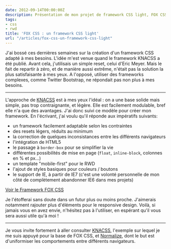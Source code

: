 ```yaml
---
date: 2012-09-14T00:00:00Z
description: Présentation de mon projet de framework CSS light, FOX CSS
tags:
- css
- rwd
title: 'FOX CSS : un framework CSS light'
url: "/articles/fox-css-un-framework-css-light"
---
```


J'ai bossé ces dernières semaines sur la création d'un framework CSS adapté à mes besoins. L'idée m'est venue quand le framework KNACSS a été publié. Avant cela, j'utilisais un simple reset, celui d'Eric Meyer. Mais le fait de repartir à zéro, et de manière aussi extrême, n'était pas la solution la plus satisfaisante à mes yeux. A l'opposé, utiliser des frameworks complexes, comme Twitter Bootstrap, ne répondait pas non plus à mes besoins.

---

L'approche de <a href="http://knacss.com">KNACSS</a> est à mes yeux l'idéal&nbsp;: on a une base solide mais simple, pas trop contraignante, et légère. Elle est facilement modulable, bref elle n'a que des avantages. J'ai donc suivi ce modèle pour créer mon framework. En l'écrivant, j'ai voulu qu'il réponde aux impératifs suivants:

<ul>
	<li>un framework facilement adaptable selon les contraintes</li>
	<li>des resets légers, réduits au minimum</li>
	<li>la correction de quelques inconsistances entre les différents navigateurs</li>
	<li>l'intégration de HTML5</li>
	<li>le passage à <code>border-box</code> pour se simplifier la vie</li>
	<li>différentes possibilités de mise en page (<code>float</code>, <code>inline-block</code>, colonnes en % et px...)</li>
	<li>un template "mobile-first" pour le RWD</li>
	<li>l'ajout de styles basiques pour couleurs / boutons</li>
	<li>le support de IE, à partir de IE7 (c'est une volonté personnelle de mon côté de complètement abandonner IE6 dans mes projets)</li>
</ul>

<p class="link"><a href="/fox-css/">Voir le Framework FOX CSS</a></p>

Je l'étofferai sans doute dans un futur plus ou moins proche. J'aimerais notamment rajouter plus d'éléments pour le responsive design. Voilà, si jamais vous en avez envie, n'hésitez pas à l'utiliser, en espérant qu'il vous sera aussi utile qu'à moi !

---

<p class="info">Je vous invite fortement à aller consulter <a href="http://knacss.com">KNACSS</a>, l'exemple sur lequel je me suis appuyé pour la base de FOX CSS, et <a href="http://necolas.github.com/normalize.css/">Normalize</a>, dont le but est d'uniformiser les comportements entre différents navigateurs.</p>
